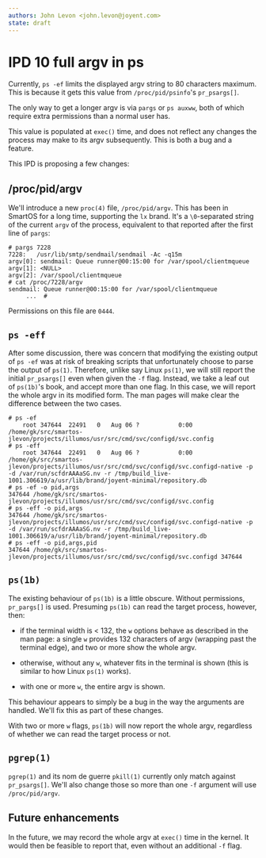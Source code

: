 ```yaml
---
authors: John Levon <john.levon@joyent.com>
state: draft
---
```


# IPD 10 full argv in ps

Currently, `ps -ef` limits the displayed argv string to 80 characters maximum.
This is because it gets this value from `/proc/pid/psinfo`'s `pr_psargs[]`.

The only way to get a longer argv is via `pargs` or `ps auxww`, both of which
require extra permissions than a normal user has.

This value is populated at `exec()` time, and does not reflect any changes the
process may make to its argv subsequently. This is both a bug and a feature.

This IPD is proposing a few changes:

## /proc/pid/argv

We'll introduce a new `proc(4)` file, `/proc/pid/argv`. This has been in SmartOS
for a long time, supporting the `lx` brand. It's a `\0`-separated string of the
current `argv` of the process, equivalent to that reported after the first line
of `pargs`:

```
# pargs 7228
7228:	/usr/lib/smtp/sendmail/sendmail -Ac -q15m
argv[0]: sendmail: Queue runner@00:15:00 for /var/spool/clientmqueue
argv[1]: <NULL>
argv[2]: /var/spool/clientmqueue
# cat /proc/7228/argv
sendmail: Queue runner@00:15:00 for /var/spool/clientmqueue
     ...  #
```

Permissions on this file are `0444`.

## `ps -eff`

After some discussion, there was concern that modifying the existing output of
`ps -ef` was at risk of breaking scripts that unfortunately choose to parse the
output of `ps(1)`. Therefore, unlike say Linux `ps(1)`, we will still report the
initial `pr_psargs[]` even when given the `-f` flag. Instead, we take a leaf out
of `ps(1b)`'s book, and accept more than one flag. In this case, we will report
the whole argv in its modified form. The man pages will make clear the
difference between the two cases.

```
# ps -ef
    root 347644  22491   0   Aug 06 ?           0:00 /home/gk/src/smartos-jlevon/projects/illumos/usr/src/cmd/svc/configd/svc.config
# ps -eff
    root 347644  22491   0   Aug 06 ?           0:00 /home/gk/src/smartos-jlevon/projects/illumos/usr/src/cmd/svc/configd/svc.configd-native -p -d /var/run/scfdrAAAaSG.nv -r /tmp/build_live-1001.306619/a/usr/lib/brand/joyent-minimal/repository.db
# ps -ef -o pid,args
347644 /home/gk/src/smartos-jlevon/projects/illumos/usr/src/cmd/svc/configd/svc.config
# ps -eff -o pid,args
347644 /home/gk/src/smartos-jlevon/projects/illumos/usr/src/cmd/svc/configd/svc.configd-native -p -d /var/run/scfdrAAAaSG.nv -r /tmp/build_live-1001.306619/a/usr/lib/brand/joyent-minimal/repository.db
# ps -eff -o pid,args,pid
347644 /home/gk/src/smartos-jlevon/projects/illumos/usr/src/cmd/svc/configd/svc.configd 347644
```

## `ps(1b)`

The existing behaviour of `ps(1b)` is a little obscure. Without permissions,
`pr_pargs[]` is used. Presuming `ps(1b)` can read the target process, however,
then:

 - if the terminal width is < 132, the `w` options behave as described in the
   man page: a single `w` provides 132 characters of argv (wrapping past the
   terminal edge), and two or more show the whole argv.

 - otherwise, without any `w`, whatever fits in the terminal is shown (this is
   similar to how Linux `ps(1)` works).

 - with one or more `w`, the entire argv is shown.

This behaviour appears to simply be a bug in the way the arguments are handled.
We'll fix this as part of these changes.

With two or more `w` flags, `ps(1b)` will now report the whole argv, regardless
of whether we can read the target process or not.

## `pgrep(1)`

`pgrep(1)` and its nom de guerre `pkill(1)` currently only match against
`pr_psargs[]`. We'll also change those so more than one `-f` argument will use
`/proc/pid/argv`.

## Future enhancements

In the future, we may record the whole argv at `exec()` time in the kernel. It
would then be feasible to report that, even without an additional `-f` flag.

